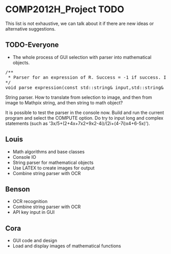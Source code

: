 # COMP2012H_Project TODO

This list is not exhaustive, we can talk about it if there are new ideas or alternative suggestions.

## TODO-Everyone
* The whole process of GUI selection with parser into mathematical objects.
<pre>
/**
 * Parser for an expression of R. Success = -1 if success. If there is an error, success = the position of the character where there is an error.
*/
void parse_expression(const std::string& input,std::string& err, R& val, int& success); // inside math/tools.h
</pre>

String parser. How to translate from selection to image, and then from image to Mathpix string, and then string to math object?

It is possible to test the parser in the console now. Build and run the current program and select the COMPUTE option. Do try to input long and complex statements (such as '3x/5+(2+4x+7x2+9x2-4i)/(2i+(4-7i)x4+6-5x)').

## Louis
* Math algorithms and base classes
* Console IO
* String parser for mathematical objects
* Use LATEX to create images for output
* Combine string parser with OCR

## Benson
* OCR recognition
* Combine string parser with OCR
* API key input in GUI

## Cora
* GUI code and design
* Load and display images of mathematical functions 
